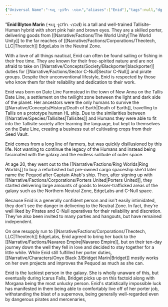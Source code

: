 ```yaml
---
{"Universal Name":"·𐑰𐑯𐑦𐑛 ·𐑚𐑤𐑲𐑑𐑩𐑯 ·𐑥𐑭𐑮𐑨𐑯","aliases":["Enid"],"tags":null,"dg-publish":true,"Pronouns":"she/they","Full Name":"Enid Blyton Marin","Role":"Protagonist","Species":"Tallisite","permalink":"/narrative/characters/onyx-black-3/enid-b-marin/","dgPassFrontmatter":true}
---
```


”**Enid Blyton Marin** (·𐑰𐑯𐑦𐑛 ·𐑚𐑤𐑲𐑑𐑩𐑯 ·𐑥𐑭𐑮𐑨𐑙) is a tall and well-trained Tallisite-Human hybrid with short pink hair and brown eyes. They are a skilled porter, delivering goods from [[Narrative/Factions/The World Unity\|The World Unity]] to the far reaches of [[Narrative/Factions/Corporations/Theotech, LLC\|Theotech]] EdgeLabs in the Neutral Zone. 

With a love of all things nautical, Enid can often be found sailing or fishing in their free time. They are known for their free-spirited nature and are not afraid to take on [[Narrative/Concepts/Society/Blackporter\|blackporter]] duties for [[Narrative/Factions/Sector C-Null\|Sector C-Null]] and pirate groups. Despite their unconventional lifestyle, Enid is respected by those who know them for their reliability and dedication to their work.

Enid was born on Date Line Farmstead in the town of New Anna on the Tallis Date Line, a settlement on the twilight zone between the light and dark side of the planet. Her ancestors were the only humans to survive the [[Narrative/Concepts/History/Death of Earth\|Death of Earth]], travelling to Tallis on a prototype human HL ship. Due to the similarities between [[Narrative/Species/Tallisites\|Tallisites]] and Humans they were able to fit into the Tallisite society after learning the language, but kept to themselves on the Date Line, creating a business out of cultivating crops from their Seed Vault.

Enid comes from a long line of farmers, but was quickly disillusioned by this life. Not wanting to continue the legacy of the Humans and instead being fascinated with the galaxy and the endless solitude of outer space.

At age 20, they went out to the [[Narrative/Factions/Ring Worlds\|Ring Worlds]] to buy a refurbished but pre-owned cargo spaceship she'd later name the Pequod after Captain Ahab's ship. Then, after signing up with [[Narrative/Factions/Corporations/Porters United\|Porters United]], they started delivering large amounts of goods to lesser-trafficked areas of the galaxy such as the Northern Neutral Zone, EdgeLabs and C-Null space.

Because Enid is a generally confident person and isn't easily intimidated, they don't see the danger in delivering to the Neutral Zone. In fact, they're well liked by Pirates and C-Null operatives for their reliability and discretion. They've also been invited to many parties and hangouts, but have remained independent.

On one resupply run to [[Narrative/Factions/Corporations/Theotech, LLC\|Theotech]] EdgeLabs, Enid agreed to bring her back to the [[Narrative/Factions/Navareo Empire\|Navareo Empire]], but on their ten-day journey down the well they fell in love and decided to stay together for a little while. While Enid still fulfilled her porter duties, [[Narrative/Characters/Onyx Black 3/Bridget Marin\|Bridget]] mostly works on her own projects and improves the Pequod as much as she can.

Enid is the luckiest person in the galaxy. She is wholly unaware of this, but eventually during Icarus Falls, Bridget picks up on this factoid along with Morgana being the most unlucky person. Enid's statistically impossible luck has manifested in them being able to comfortably live off of her porter job, withstanding the blast of a supernova, being generally well-regarded even by dangerous pirates and mercenaries, 